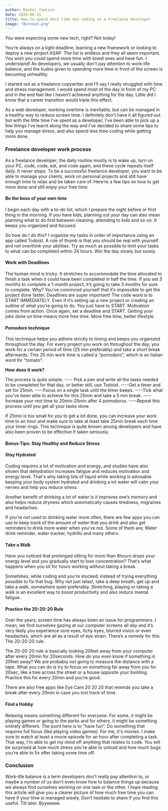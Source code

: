 ```yaml
---
author: Rachel Tomisin
date: 2020-08-31
title: How to spend more time not coding as a Freelance Developer
image: "Burnout.png"
---
```


You were expecting some new tech, right? Not today!

You’re always on a tight deadline, learning a new framework or looking to deploy a new project ASAP. The list is endless and they all seem important. You wish you could spend more time with loved ones and have fun. I understand!
As developers, we usually don't pay attention to work-life balance, and the kudos given to spending more time in front of the screen is becoming unhealthy.

I started out as a freelance copywriter and I’ll say I really struggled with time and stress management. I would spend most of the day in front of my PC and in the end feel like I haven't achieved anything for the day. Little did I know that a career transition would triple this effect.

As a web developer, working overtime is inevitable, but can be managed in a healthy way to reduce screen time. I definitely don't have it all figured out but with the little time I've spent as a developer, I've been able to pick up a few things I’ve learnt along the way and I’ve decided to share some tips to help you manage stress, and also spend less time coding while getting more done.

### **Freelance developer work process**

As a freelance developer, the daily routine mostly is to wake up, turn on your PC, code, code, eat, and code again, and these cycle repeats itself daily. It never stops.
To be a successful freelance developer, you want to be able to manage your clients, work on personal projects and still have enough time to relax and be taken care of. Here’re a few tips on how to get more done and still enjoy your free time:

#### **Be the boss of your own time**

I begin each day with a to-do list, which I prepare the night before or first thing in the morning. If you have kids, planning out your day can also mean planning what to do first between cleaning, attending to kids and so on. It keeps you organized and focused.

So how do I do this? I organize my tasks in order of importance using an app called Todoist. A rule of thumb is that you should be real with yourself and not overthink your abilities. Try as much as possible to limit your tasks to what can be completed within 24 hours. Win the day slowly but surely.

#### **Work with Deadlines**

The human mind is tricky. It stretches to accommodate the time allocated to finish a task when it could have been completed in half the time. If you set 3 months to complete a 1-month project, it’s going to take 3 months for sure to complete. Why? You’ve convinced yourself that it’s impossible to get the project done faster. Deadlines are super important!
The code word is to START IMMEDIATELY. Even if it’s setting up a new project or creating an outline of what you’re going to do. You just have to START. Motivation comes from action. Once again, set a deadline and START.
Getting your jobs done on time means more free time. More free time, better lifestyle.

#### **Pomodoro technique**

This technique helps you adhere strictly to timing and keeps you organized throughout the day.
For every project you work on throughout the day, you work for a certain period of time (25 min preferably) and take a short break afterwards. This 25 min work time is called a "pomodoro", which is an Italian word for "tomato".

**How does it work?**

The process is quite simple;
---- Pick a pen and write all the tasks needed to be completed for that day, or better still, use Todoist.
----Get a timer and set for 25min.
----Focus on a single task until the timer beeps.
----Tick what you've been able to achieve for this 25min and take a 5 min break.
----Increase your rest time to 20min-25min after 4 pomodoros.
----Repeat this process until you get all your tasks done.

If 25min is too small for you to get a lot done, you can increase your work time to an hour and make sure to take at least take 25min break each time your timer rings.
This technique is quite known among developers and have also been proven to be effective if taken seriously.

#### **Bonus Tips: Stay Healthy and Reduce Stress**

#### **Stay Hydrated**

Coding requires a lot of motivation and energy, and studies have also shown that dehydration increases fatigue and reduces motivation and energy level. That's why taking lots of liquid while working is advisable. keeping your body system hydrated and drinking a lot water will calm your nerves and help you reduce stress.

Another benefit of drinking a lot of water is it improves one’s memory and also helps reduce dryness which automatically causes tiredness, migraines and headaches.

If you’re not used to drinking water more often, there are few apps you can use to keep track of the amount of water that you drink and also get reminders to drink more water when you’ve not. Some of them are; Water drink reminder, water tracker, hydrillo and many others.

#### **Take a Walk**

Have you noticed that prolonged sitting for more than 8hours drops your energy level and you gradually start to lose concentration? That’s what happens when you sit for hours working without taking a break.

Sometimes, while coding and you’re stucked, instead of trying everything possible to fix that bug. Why not just relax!, take a deep breath, get up and take a walk, somewhere quiet preferably. Stretching, playing or taking a walk is an excellent way to boost productivity and also reduce mental fatigue.

#### **Practice the 20-20-20 Rule**

Over the years, screen time has always been an issue for programmers. I mean, we find ourselves gazing at our computer screens all day and it’s very likely you experience sore eyes, itchy eyes, blurred vision or even headaches, which are all as a result of eye strain. There’s a remedy for this. The 20-20-20 rule.

The 20-20-20 rule is basically looking 20feet away from your computer after every 20min for 20seconds. How do you even know if something is 20feet away? We are probably not going to measure the distance with a tape. What you can do is try to focus on something far away from you for 20sec, like a tree across the street or a house opposite your building. Practice this for every 20min and you’re good.

There are also free apps like Eye Care 20 20 20 that reminds you take a break after every 20min in case you lost track of time.

#### **Find a Hobby**

Relaxing means something different for everyone. For some, it might be playing games or going to the parks and for others, it might be something entirely different. The point here is to "have fun". Do something that requires full focus (like playing video games). For me, it's movies. I make sure to watch at least a movie episode for an hour after completing a task. That way, I'm able to get my mind off anything that relates to code. You will be surprised at how much stress you're able to unload and how much bugs you're able to fix after taking some time off.

### **Conclusion**

Work-life balance is a term developers don't really pay attention to, or maybe a number of us don't even know how to balance things up because we always find ourselves working on one task or the other. I hope reading this article will give you a clearer picture of how much free time you can have if your time is managed wisely.
Don’t hesitate to share if you find this useful.
Till later. Byyeeeee.
